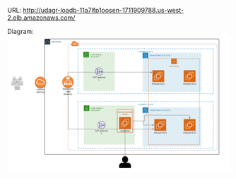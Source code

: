 URL: http://udagr-loadb-11a7lfp1oosen-1711909788.us-west-2.elb.amazonaws.com/

Diagram:
![alt text](./diagram.png "udagram")

